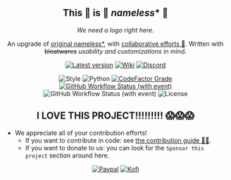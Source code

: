 <div align="center" id="headline">

## This 👏 is 👏 *nameless** 👏

*We need a logo right here.*

An upgrade of [original nameless*](https://github.com/FoxeiZ/nameless), with [collaborative efforts 💪](https://github.com/nameless-on-discord/nameless/graphs/contributors). Written with ~~bloatwares~~ *usability and customizations* in mind.

[![Latest version](https://img.shields.io/github/v/tag/nameless-on-discord/nameless?style=for-the-badge&logo=github&label=Latest%20version)](https://github.com/nameless-on-discord/nameless/tags)
[![Wiki](https://img.shields.io/badge/Visit-the%20wiki-pink?style=for-the-badge&logo=github)](https://github.com/nameless-on-discord/nameless/wiki)
[![Discord](https://img.shields.io/discord/708668574201544745?style=for-the-badge&logo=discord&label=Join%20us%20(VN)&labelColor=hex&color=5865F2)](https://discord.com/channels/708668574201544745/865597156203167754/926665709940011120)

![Style](https://img.shields.io/badge/Style-black-black?style=for-the-badge&logo=python)
![Python](https://img.shields.io/badge/Python-3.11-blue?style=for-the-badge&logo=python)
[![CodeFactor Grade](https://img.shields.io/codefactor/grade/github/nameless-on-discord/nameless/main?style=for-the-badge)](https://www.codefactor.io/repository/github/nameless-on-discord/nameless)
[![GitHub Workflow Status (with event)](https://img.shields.io/github/actions/workflow/status/nameless-on-discord/nameless/anything-python.yml?style=for-the-badge&logo=github&label=Code%20integrity)](https://github.com/nameless-on-discord/nameless/actions/workflows/anything-python.yml)
![GitHub Workflow Status (with event)](https://img.shields.io/github/actions/workflow/status/nameless-on-discord/nameless/codeql.yml?style=for-the-badge&logo=github&label=Code%20Security&link=https%3A%2F%2Fgithub.com%2Fnameless-on-discord%2Fnameless%2Factions%2Fworkflows%2Fanything-python.yml)
![License](https://img.shields.io/github/license/nameless-on-discord/nameless?style=for-the-badge&logo=github)

</div>

<div align="center" id="contribute">

## I LOVE THIS PROJECT!!!!!!!!! 😱😱😱

</div>

- We appreciate all of your contribution efforts!
	- If you want to contribute in code: see [the contribution guide 🧑‍💻](https://github.com/Lilia-Workshop/nameless/blob/main/CONTRIBUTING.md).
	- If you want to donate to us: you can look for the `Sponsor this project` section around here.

<div align="center" id="donate">
 
[![Paypal](https://img.shields.io/badge/Donate-Paypal-blue?style=for-the-badge&logo=paypal)](https://www.paypal.me/Swyrin/1USD)
[![Kofi](https://img.shields.io/badge/Donate-Kofi-pink?style=for-the-badge&logo=kofi)](https://ko-fi.com/Swyrin)
</div>
        
